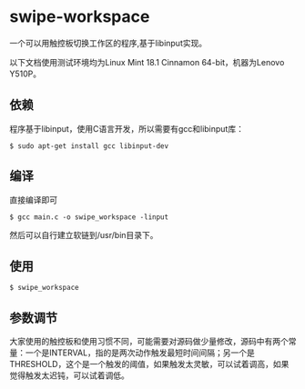 # swipe-workspace

一个可以用触控板切换工作区的程序,基于libinput实现。

以下文档使用测试环境均为Linux Mint 18.1 Cinnamon 64-bit，机器为Lenovo Y510P。

## 依赖

程序基于libinput，使用C语言开发，所以需要有gcc和libinput库：

```
$ sudo apt-get install gcc libinput-dev
```

## 编译

直接编译即可
```
$ gcc main.c -o swipe_workspace -linput
```

然后可以自行建立软链到/usr/bin目录下。

## 使用 

```
$ swipe_workspace
```

## 参数调节

大家使用的触控板和使用习惯不同，可能需要对源码做少量修改，源码中有两个常量：一个是INTERVAL，指的是两次动作触发最短时间间隔；另一个是THRESHOLD，这个是一个触发的阈值，如果触发太灵敏，可以试着调高，如果觉得触发太迟钝，可以试着调低。

